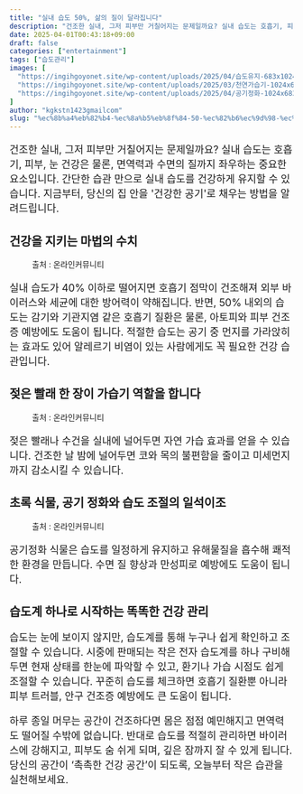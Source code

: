 ```yaml
---
title: "실내 습도 50%, 삶의 질이 달라집니다"
description: "건조한 실내, 그저 피부만 거칠어지는 문제일까요? 실내 습도는 호흡기, 피부, 눈 건강은 물론, 면역력과 수면의 질까지 좌우하는 중요한 요소입니다. 간단한 습관 만으로 실내 습도를 건강하게 유지할 수 있습니다. 지금부터, 당신의 집 안을 '건강한 공기'로 채우는 방법을"
date: 2025-04-01T00:43:18+09:00
draft: false
categories: ["entertainment"]
tags: ["습도관리"]
images: [
  "https://ingihgoyonet.site/wp-content/uploads/2025/04/습도유지-683x1024.jpg"
  "https://ingihgoyonet.site/wp-content/uploads/2025/03/천연가습기-1024x683.jpg"
  "https://ingihgoyonet.site/wp-content/uploads/2025/04/공기정화-1024x683.jpg"
]
author: "kgkstn1423gmailcom"
slug: "%ec%8b%a4%eb%82%b4-%ec%8a%b5%eb%8f%84-50-%ec%82%b6%ec%9d%98-%ec%a7%88%ec%9d%b4-%eb%8b%ac%eb%9d%bc%ec%a7%91%eb%8b%88%eb%8b%a4"
---
```


<p style="font-size:18px">건조한 실내, 그저 피부만 거칠어지는 문제일까요? 실내 습도는 호흡기, 피부, 눈 건강은 물론, 면역력과 수면의 질까지 좌우하는 중요한 요소입니다. 간단한 습관 만으로 실내 습도를 건강하게 유지할 수 있습니다. 지금부터, 당신의 집 안을 '건강한 공기'로 채우는 방법을 알려드립니다.</p> <h2 >건강을 지키는 마법의 수치</h2> <figure ><img src="https://ingihgoyonet.site/wp-content/uploads/2025/04/습도유지-683x1024.jpg" alt="" style="aspect-ratio:16/9;object-fit:cover"/><figcaption >출처 : 온라인커뮤니티</figcaption></figure> <p style="font-size:18px">실내 습도가 40% 이하로 떨어지면 호흡기 점막이 건조해져 외부 바이러스와 세균에 대한 방어력이 약해집니다. 반면, 50% 내외의 습도는 감기와 기관지염 같은 호흡기 질환은 물론, 아토피와 피부 건조증 예방에도 도움이 됩니다. 적절한 습도는 공기 중 먼지를 가라앉히는 효과도 있어 알레르기 비염이 있는 사람에게도 꼭 필요한 건강 습관입니다.</p> <h2 >젖은 빨래 한 장이 가습기 역할을 합니다</h2> <figure ><img src="https://ingihgoyonet.site/wp-content/uploads/2025/03/천연가습기-1024x683.jpg" alt="" style="aspect-ratio:16/9;object-fit:cover"/><figcaption >출처 : 온라인커뮤니티</figcaption></figure> <p style="font-size:18px">젖은 빨래나 수건을 실내에 널어두면 자연 가습 효과를 얻을 수 있습니다. 건조한 날 밤에 널어두면 코와 목의 불편함을 줄이고 미세먼지까지 감소시킬 수 있습니다.</p> <h2 >초록 식물, 공기 정화와 습도 조절의 일석이조</h2> <figure ><img src="https://ingihgoyonet.site/wp-content/uploads/2025/04/공기정화-1024x683.jpg" alt="" style="aspect-ratio:16/9;object-fit:cover"/><figcaption >출처 : 온라인커뮤니티</figcaption></figure> <p style="font-size:18px">공기정화 식물은 습도를 일정하게 유지하고 유해물질을 흡수해 쾌적한 환경을 만듭니다. 수면 질 향상과 만성피로 예방에도 도움이 됩니다.</p> <h2 >습도계 하나로 시작하는 똑똑한 건강 관리</h2> <p style="font-size:18px">습도는 눈에 보이지 않지만, 습도계를 통해 누구나 쉽게 확인하고 조절할 수 있습니다. 시중에 판매되는 작은 전자 습도계를 하나 구비해두면 현재 상태를 한눈에 파악할 수 있고, 환기나 가습 시점도 쉽게 조절할 수 있습니다. 꾸준히 습도를 체크하면 호흡기 질환뿐 아니라 피부 트러블, 안구 건조증 예방에도 큰 도움이 됩니다.</p> <p style="font-size:18px">하루 종일 머무는 공간이 건조하다면 몸은 점점 예민해지고 면역력도 떨어질 수밖에 없습니다. 반대로 습도를 적절히 관리하면 바이러스에 강해지고, 피부도 숨 쉬게 되며, 깊은 잠까지 잘 수 있게 됩니다.<br>당신의 공간이 ‘촉촉한 건강 공간’이 되도록, 오늘부터 작은 습관을 실천해보세요.</p>